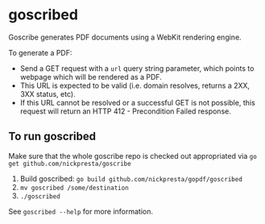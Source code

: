 # goscribed

Goscribe generates PDF documents using a WebKit rendering engine.

To generate a PDF:

* Send a GET request with a `url` query string parameter, which points to webpage which will be rendered as a PDF.
* This URL is expected to be valid (i.e. domain resolves, returns a 2XX, 3XX status, etc).
* If this URL cannot be resolved or a successful GET is not possible, this request will return an HTTP 412 - Precondition Failed response.

## To run goscribed

Make sure that the whole goscribe repo is checked out appropriated via `go get github.com/nickpresta/goscribe`

1. Build goscribed: `go build github.com/nickpresta/gopdf/goscribed`
2. `mv goscribed /some/destination`
3. `./goscribed`

See `goscribed --help` for more information.
